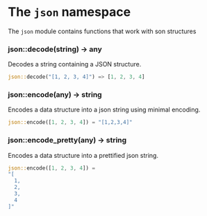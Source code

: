 # The `json` namespace

The `json` module contains functions that work with son structures

### json::decode(string) -> any

Decodes a string containing a JSON structure.

```rust
json::decode("[1, 2, 3, 4]") => [1, 2, 3, 4]
```



### json::encode(any) -> string

Encodes a data structure into a json string using minimal encoding.

```rust
json::encode([1, 2, 3, 4]) = "[1,2,3,4]"
```

### json::encode_pretty(any) -> string

Encodes a data structure into a prettified json string.

```rust
json::encode([1, 2, 3, 4]) =
"[
  1,
  2,
  3,
  4
]"
```